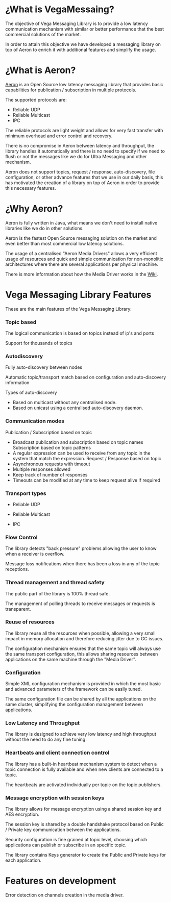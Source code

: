 # ¿What is VegaMessaing?


The objective of Vega Messaging Library is to provide a low latency communication mechanism with similar or better performance that the best commercial solutions of the market.

In order to attain this objective we have developed a messaging library on top of Aeron to enrich it with additional features and simplify the usage.

# ¿What is Aeron?

[Aeron](https://github.com/real-logic/aeron) is an Open Source low latency messaging library that provides basic capabilities for publication / subscription in multiple protocols.

The supported protocols are:
* Reliable UDP
* Reliable Multicast
* IPC

The reliable protocols are light weight and allows for very fast transfer with minimum overhead and error control and recovery. 

There is no compromise in Aeron between latency and throughput, the library handles it automatically and there is no need to specify if we need to flush or not the messages like we do for Ultra Messaging and other mechanism.

Aeron does not support topics, request / response, auto-discovery, file configuration,  or other advance features that we use in our daily basis, this has motivated the creation of a library on top of Aeron in order to provide this necessary features.

# ¿Why Aeron?

Aeron is fully written in Java, what means we don't need to install native libraries like we do in other solutions.

Aeron is the fastest Open Source messaging solution on the market and even better than most commercial low latency solutions.

The usage of a centralised "Aeron Media Drivers" allows a very efficient usage of resources and quick and simple communication for non-monolitic architectures where there are several applications per physical machine.

There is more information about how the Media Driver works in the [Wiki](https://github.com/BBVA-CIB/Vega-Messaging). 

# Vega Messaging Library Features

These are the main features of the Vega Messaging Library:

### Topic based

The logical communication is based on topics instead of ip's and ports

Support for thousands of topics

### Autodiscovery

Fully auto-discovery between nodes

Automatic topic/transport match based on configuration and auto-discovery information

Types of auto-discovery

* Based on multicast without any centralised node.
* Based on unicast using a centralised auto-discovery daemon.

### Communication modes

Publication / Subscription based on topic

* Broadcast publication and subscription based on topic names
Subscription based on topic patterns
* A regular expression can be used to receive from any topic in the system that match the expression.
Request / Response based on topic
* Asynchronous requests with timeout
* Multiple responses allowed
* Keep track of number of responses
* Timeouts can be modified at any time to keep request alive if required

### Transport types

* Reliable UDP

* Reliable Multicast

* IPC

### Flow Control

The library detects "back pressure" problems allowing the user to know when a receiver is overflow.

Message loss notifications when there has been a loss in any of the topic receptions.

### Thread management and thread safety

The public part of the library is 100% thread safe.

The management of polling threads to receive messages or requests is transparent.

### Reuse of resources

The library reuse all the resources when possible, allowing a very small impact in memory allocation and therefore reducing jitter due to GC issues.

The configuration mechanism ensures that the same topic will always use the same transport configuration, this allows sharing resources between applications on the same machine through the "Media Driver".

### Configuration

Simple XML configuration mechanism is provided in which the most basic and advanced parameters of the framework can be easily tuned.

The same configuration file can be shared by all the applications on the same cluster, simplifying the configuration management between applications.

### Low Latency and Throughput

The library is designed to achieve very low latency and high throughput without the need to do any fine tuning.

### Heartbeats and client connection control

The library has a built-in heartbeat mechanism system to detect when a topic connection is fully available and when new clients are connected to a topic.

The heartbeats are activated individually per topic on the topic publishers.

### Message encryption with session keys

The library allows for message encryption using a shared session key and AES encryption.

The session key is shared by a double handshake protocol based on Public / Private key communication between the applications.

Security configuration is fine grained at topic level, choosing which applications can publish or subscribe in an specific topic.

The library contains Keys generator to create the Public and Private keys for each application.

# Features on development

Error detection on channels creation in the media driver.